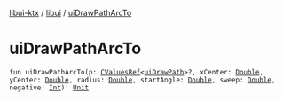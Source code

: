[libui-ktx](../index.md) / [libui](index.md) / [uiDrawPathArcTo](./ui-draw-path-arc-to.md)

# uiDrawPathArcTo

`fun uiDrawPathArcTo(p: `[`CValuesRef`](../kotlinx.cinterop/-c-values-ref/index.md)`<`[`uiDrawPath`](ui-draw-path.md)`>?, xCenter: `[`Double`](https://kotlinlang.org/api/latest/jvm/stdlib/kotlin/-double/index.html)`, yCenter: `[`Double`](https://kotlinlang.org/api/latest/jvm/stdlib/kotlin/-double/index.html)`, radius: `[`Double`](https://kotlinlang.org/api/latest/jvm/stdlib/kotlin/-double/index.html)`, startAngle: `[`Double`](https://kotlinlang.org/api/latest/jvm/stdlib/kotlin/-double/index.html)`, sweep: `[`Double`](https://kotlinlang.org/api/latest/jvm/stdlib/kotlin/-double/index.html)`, negative: `[`Int`](https://kotlinlang.org/api/latest/jvm/stdlib/kotlin/-int/index.html)`): `[`Unit`](https://kotlinlang.org/api/latest/jvm/stdlib/kotlin/-unit/index.html)